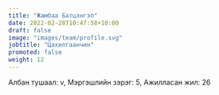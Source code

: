 ```yaml
---
title: "Жамбаа Батцэнгэл"
date: 2022-02-28T10:47:58+10:00
draft: false
image: "images/team/profile.svg"
jobtitle: "Цахилгаанчин"
promoted: false
weight: 12
---
```


Албан тушаал: v, Мэргэшлийн зэрэг: 5, Ажилласан жил: 26
